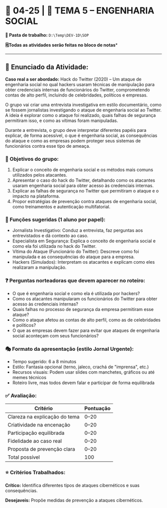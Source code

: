 # 📘 04-25 | 🎯 TEMA 5 – ENGENHARIA SOCIAL

**📁 Pasta de trabalho:** `D:\Temp\DEV-1D\SOP`

**🗒️Todas as atividades serão feitas no bloco de notas***

---

## 📄 Enunciado da Atividade:
**Caso real a ser abordado:** Hack do Twitter (2020) – Um ataque de engenharia social no qual hackers usaram técnicas de manipulação para obter credenciais internas de funcionários do Twitter, comprometendo contas de alto perfil, incluindo de celebridades, políticos e empresas.

O grupo vai criar uma entrevista investigativa em estilo documentário, como se fossem jornalistas investigando o ataque de engenharia social ao Twitter. A ideia é explorar como o ataque foi realizado, quais falhas de segurança permitiram isso, e como as vítimas foram manipuladas.

Durante a entrevista, o grupo deve interpretar diferentes papéis para explicar, de forma acessível, o que é engenharia social, as consequências do ataque e como as empresas podem proteger seus sistemas de funcionários contra esse tipo de ameaça.

### 🎯 Objetivos do grupo:
1. Explicar o conceito de engenharia social e os métodos mais comuns utilizados pelos atacantes.
2. Apresentar o caso do hack do Twitter, detalhando como os atacantes usaram engenharia social para obter acesso às credenciais internas.
3. Explicar as falhas de segurança no Twitter que permitiram o ataque e o impacto na plataforma.
4. Propor estratégias de prevenção contra ataques de engenharia social, como treinamentos e autenticação multifatorial.

### 🧩 Funções sugeridas (1 aluno por papel):
- Jornalista Investigativo: Conduz a entrevista, faz perguntas aos entrevistados e dá contexto ao caso.
- Especialista em Segurança: Explica o conceito de engenharia social e como ela foi utilizada no hack do Twitter.
- Vítima do Ataque (Funcionário do Twitter): Descreve como foi manipulada e as consequências do ataque para a empresa.
- Hackers (Simulados): Interpretam os atacantes e explicam como eles realizaram a manipulação.

### ❓ Perguntas norteadoras que devem aparecer no roteiro:
- O que é engenharia social e como ela é utilizada por hackers?
- Como os atacantes manipularam os funcionários do Twitter para obter acesso às credenciais internas?
- Quais falhas no processo de segurança da empresa permitiram esse ataque?
- Como o ataque afetou as contas de alto perfil, como as de celebridades e políticos?
- O que as empresas devem fazer para evitar que ataques de engenharia social aconteçam com seus funcionários?

### 🎭 Formato da apresentação (estilo Jornal Urgente):
- Tempo sugerido: 6 a 8 minutos
- Estilo: Fantasia opcional (terno, jaleco, crachá de "imprensa", etc.)
- Recursos visuais: Podem usar slides com manchetes, gráficos ou até memes técnicos
- Roteiro livre, mas todos devem falar e participar de forma equilibrada

### ✅ Avaliação:

Critério | Pontuação
--|--
Clareza na explicação do tema |	0–20
Criatividade na encenação |	0–20
Participação equilibrada |	0–20
Fidelidade ao caso real |	0–20
Proposta de prevenção clara |	0–20
Total possível |	100

### ⭐ Critérios Trabalhados:

**Crítico:** Identifica diferentes tipos de ataques cibernéticos e suas consequências.

**Desejaveis:** Propõe medidas de prevenção a ataques cibernéticos.